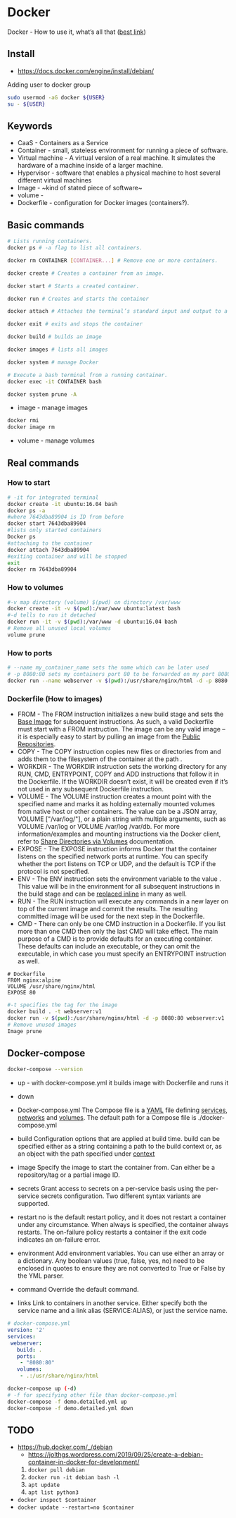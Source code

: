# Docker

Docker - How to use it, what’s all that ([best link](https://blog.sourcerer.io/a-crash-course-on-docker-learn-to-swim-with-the-big-fish-6ff25e8958b0))

## Install

* https://docs.docker.com/engine/install/debian/

Adding user to docker group

```sh
sudo usermod -aG docker ${USER}
su - ${USER}
```

## Keywords

* CaaS - Containers as a Service
* Container - small, stateless environment for running a piece of software.
* Virtual machine - A virtual version of a real machine. It simulates the hardware of a machine inside of a larger machine. 
* Hypervisor - software that enables a physical machine to host several different virtual machines
* Image - ~kind of stated piece of software~
* volume - 
* Dockerfile - configuration for Docker images (containers?).

## Basic commands

```sh
# Lists running containers.
docker ps # -a flag to list all containers.

docker rm CONTAINER [CONTAINER...] # Remove one or more containers.

docker create # Creates a container from an image.

docker start # Starts a created container.

docker run # Creates and starts the container

docker attach # Attaches the terminal’s standard input and output to a running container, literally connecting you to the container as you would to any virtual machine.

docker exit # exits and stops the container

docker build # builds an image

docker images # lists all images

docker system # manage Docker

# Execute a bash terminal from a running container.
docker exec -it CONTAINER bash
```

```sh
docker system prune -A 
```

* image - manage images

```sh
docker rmi
docker image rm
```

* volume - manage volumes

## Real commands

### How to start

```sh
# -it for integrated terminal
docker create -it ubuntu:16.04 bash 	
docker ps -a
#where 7643dba89904 is ID from before
docker start 7643dba89904		
#lists only started containers
Docker ps 					
#attaching to the container
docker attach 7643dba89904
#exiting container and will be stopped
exit
docker rm 7643dba89904		
```

### How to volumes

```sh
#-v map directory (volume) $(pwd) on directory /var/www
docker create -it -v $(pwd):/var/www ubuntu:latest bash
#-d tells to run it detached
docker run -it -v $(pwd):/var/www -d ubuntu:16.04 bash
# Remove all unused local volumes
volume prune
```

### How to ports

```sh
# --name my_container_name sets the name which can be later used
# -p 8080:80 sets my containers port 80 to be forwarded on my port 8080
docker run --name webserver -v $(pwd):/usr/share/nginx/html -d -p 8080:80 nginx
```


### Dockerfile (How to images)

* FROM - The FROM instruction initializes a new build stage and sets the [Base Image](https://docs.docker.com/glossary/#base-image) for subsequent instructions. As such, a valid Dockerfile must start with a FROM instruction. The image can be any valid image – it is especially easy to start by pulling an image from the [Public Repositories](https://docs.docker.com/docker-hub/repos/).
* COPY - The COPY instruction copies new files or directories from <src> and adds them to the filesystem of the container at the path <dest>.
* WORKDIR - The WORKDIR instruction sets the working directory for any RUN, CMD, ENTRYPOINT, COPY and ADD instructions that follow it in the Dockerfile. If the WORKDIR doesn’t exist, it will be created even if it’s not used in any subsequent Dockerfile instruction.
* VOLUME - The VOLUME instruction creates a mount point with the specified name and marks it as holding externally mounted volumes from native host or other containers. The value can be a JSON array, VOLUME ["/var/log/"], or a plain string with multiple arguments, such as VOLUME /var/log or VOLUME /var/log /var/db. For more information/examples and mounting instructions via the Docker client, refer to [Share Directories via Volumes](https://docs.docker.com/storage/volumes/) documentation.
* EXPOSE - The EXPOSE instruction informs Docker that the container listens on the specified network ports at runtime. You can specify whether the port listens on TCP or UDP, and the default is TCP if the protocol is not specified.
* ENV - The ENV instruction sets the environment variable <key> to the value <value>. This value will be in the environment for all subsequent instructions in the build stage and can be [replaced inline](https://docs.docker.com/engine/reference/builder/#environment-replacement) in many as well.
* RUN - The RUN instruction will execute any commands in a new layer on top of the current image and commit the results. The resulting committed image will be used for the next step in the Dockerfile.
* CMD - There can only be one CMD instruction in a Dockerfile. If you list more than one CMD then only the last CMD will take effect.
The main purpose of a CMD is to provide defaults for an executing container. These defaults can include an executable, or they can omit the executable, in which case you must specify an ENTRYPOINT instruction as well.

```.dockerfile
# Dockerfile
FROM nginx:alpine
VOLUME /usr/share/nginx/html
EXPOSE 80
```

```sh
#-t specifies the tag for the image
docker build . -t webserver:v1
docker run -v $(pwd):/usr/share/nginx/html -d -p 8080:80 webserver:v1
# Remove unused images
Image prune
```

## Docker-compose

```sh
docker-compose --version
```

* up - with docker-compose.yml it builds image with Dockerfile and runs it 
* down

* Docker-compose.yml
The Compose file is a [YAML](https://yaml.org/) file defining [services](https://docs.docker.com/compose/compose-file/#service-configuration-reference), [networks](https://docs.docker.com/compose/compose-file/#network-configuration-reference) and [volumes](https://docs.docker.com/compose/compose-file/#volume-configuration-reference). The default path for a Compose file is ./docker-compose.yml

* build
Configuration options that are applied at build time.
build can be specified either as a string containing a path to the build context or, as an object with the path specified under [context](https://docs.docker.com/compose/compose-file/#context)

* image
Specify the image to start the container from. Can either be a repository/tag or a partial image ID.

* secrets
Grant access to secrets on a per-service basis using the per-service secrets configuration. Two different syntax variants are supported.

* restart
no is the default restart policy, and it does not restart a container under any circumstance. When always is specified, the container always restarts. The on-failure policy restarts a container if the exit code indicates an on-failure error.

* environment
Add environment variables. You can use either an array or a dictionary. Any boolean values (true, false, yes, no) need to be enclosed in quotes to ensure they are not converted to True or False by the YML parser.

* command
Override the default command.

* links
Link to containers in another service. Either specify both the service name and a link alias (SERVICE:ALIAS), or just the service name.

```yml
# docker-compose.yml
version: '2'
services:
 webserver:
   build: .
   ports:
    - "8080:80"
   volumes:
    - .:/usr/share/nginx/html
```

```sh
docker-compose up (-d)
# -f for specifying other file than docker-compose.yml
docker-compose -f demo.detailed.yml up
docker-compose -f demo.detailed.yml down
```

## TODO

* <https://hub.docker.com/_/debian>
  * <https://jolthgs.wordpress.com/2019/09/25/create-a-debian-container-in-docker-for-development/>
  1. `docker pull debian`
  1. `docker run -it debian bash -l`
  1. `apt update`
  1. `apt list python3`
* `docker inspect $container`
* `docker update --restart=no $container`
